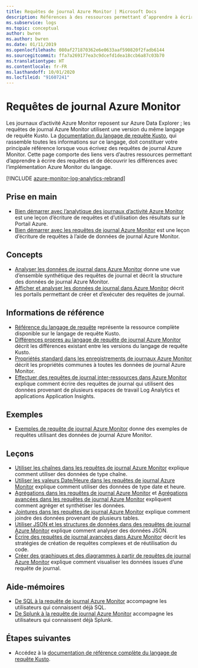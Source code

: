 ```yaml
---
title: Requêtes de journal Azure Monitor | Microsoft Docs
description: Références à des ressources permettant d’apprendre à écrire des requêtes de journal dans Azure Monitor.
ms.subservice: logs
ms.topic: conceptual
author: bwren
ms.author: bwren
ms.date: 01/11/2019
ms.openlocfilehash: 080af271870362e6e0633aaf590820f2fadb6144
ms.sourcegitcommit: ffa7a269177ea3c9dcefd1dea18ccb6a87c03b70
ms.translationtype: HT
ms.contentlocale: fr-FR
ms.lasthandoff: 10/01/2020
ms.locfileid: "91607241"
---
```

# <a name="azure-monitor-log-queries"></a>Requêtes de journal Azure Monitor

Les journaux d’activité Azure Monitor reposent sur Azure Data Explorer ; les requêtes de journal Azure Monitor utilisent une version du même langage de requête Kusto. La [documentation du langage de requête Kusto](/azure/kusto/query), qui rassemble toutes les informations sur ce langage, doit constituer votre principale référence lorsque vous écrivez des requêtes de journal Azure Monitor. Cette page comporte des liens vers d’autres ressources permettant d’apprendre à écrire des requêtes et de découvrir les différences avec l’implémentation Azure Monitor du langage.

[!INCLUDE [azure-monitor-log-analytics-rebrand](../../../includes/azure-monitor-log-analytics-rebrand.md)]

## <a name="getting-started"></a>Prise en main

- [Bien démarrer avec l’analytique des journaux d’activité Azure Monitor](get-started-portal.md) est une leçon d’écriture de requêtes et d’utilisation des résultats sur le Portail Azure.
- [Bien démarrer avec les requêtes de journal Azure Monitor](get-started-queries.md) est une leçon d’écriture de requêtes à l’aide de données de journal Azure Monitor.

## <a name="concepts"></a>Concepts

- [Analyser les données de journal dans Azure Monitor](./log-query-overview.md) donne une vue d’ensemble synthétique des requêtes de journal et décrit la structure des données de journal Azure Monitor.
- [Afficher et analyser les données de journal dans Azure Monitor](./log-query-overview.md) décrit les portails permettant de créer et d’exécuter des requêtes de journal.

## <a name="reference"></a>Informations de référence

- [Référence du langage de requête](/azure/kusto/query) représente la ressource complète disponible sur le langage de requête Kusto.
- [Différences propres au langage de requête de journal Azure Monitor](data-explorer-difference.md) décrit les différences existant entre les versions du langage de requête Kusto.
- [Propriétés standard dans les enregistrements de journaux Azure Monitor](../platform/log-standard-properties.md) décrit les propriétés communes à toutes les données de journal Azure Monitor.
- [Effectuer des requêtes de journal inter-ressources dans Azure Monitor](./cross-workspace-query.md) explique comment écrire des requêtes de journal qui utilisent des données provenant de plusieurs espaces de travail Log Analytics et applications Application Insights.

## <a name="examples"></a>Exemples

- [Exemples de requête de journal Azure Monitor](examples.md) donne des exemples de requêtes utilisant des données de journal Azure Monitor.

## <a name="lessons"></a>Leçons

- [Utiliser les chaînes dans les requêtes de journal Azure Monitor](string-operations.md) explique comment utiliser des données de type chaîne.
- [Utiliser les valeurs Date/Heure dans les requêtes de journal Azure Monitor](datetime-operations.md) explique comment utiliser des données de type date et heure.
- [Agrégations dans les requêtes de journal Azure Monitor](aggregations.md) et [Agrégations avancées dans les requêtes de journal Azure Monitor](advanced-aggregations.md) expliquent comment agréger et synthétiser les données.
- [Jointures dans les requêtes de journal Azure Monitor](joins.md) explique comment joindre des données provenant de plusieurs tables.
- [Utiliser JSON et les structures de données dans des requêtes de journal Azure Monitor](json-data-structures.md) explique comment analyser des données JSON.
- [Écrire des requêtes de journal avancées dans Azure Monitor](advanced-query-writing.md) décrit les stratégies de création de requêtes complexes et de réutilisation du code.
- [Créer des graphiques et des diagrammes à partir de requêtes de journal Azure Monitor](charts.md) explique comment visualiser les données issues d’une requête de journal.

## <a name="cheatsheets"></a>Aide-mémoires

- [De SQL à la requête de journal Azure Monitor](sql-cheatsheet.md) accompagne les utilisateurs qui connaissent déjà SQL.
- [De Splunk à la requête de journal Azure Monitor](splunk-cheatsheet.md) accompagne les utilisateurs qui connaissent déjà Splunk.

## <a name="next-steps"></a>Étapes suivantes

- Accédez à la [documentation de référence complète du langage de requête Kusto](/azure/kusto/query/).

